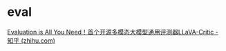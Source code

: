 # eval

[Evaluation is All You Need！首个开源多模态大模型通用评测器LLaVA-Critic - 知乎 (zhihu.com)](https://zhuanlan.zhihu.com/p/1047594576)